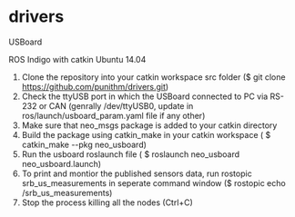 drivers
=======

USBoard

ROS Indigo with catkin Ubuntu 14.04


1. Clone the repository into your catkin workspace src folder ($ git clone https://github.com/punithm/drivers.git)
2. Check the ttyUSB port in which the USBoard connected to PC via RS-232 or CAN (genrally /dev/ttyUSB0, update in ros/launch/usboard_param.yaml file if any other)
3. Make sure that neo_msgs package is added to your catkin directory
4. Build the package using catkin_make in your catkin workspace ( $ catkin_make --pkg neo_usboard)
5. Run the usboard roslaunch file ( $ roslaunch neo_usboard neo_usboard.launch)
6. To print and montior the published sensors data, run rostopic srb_us_measurements in seperate command window ($ rostopic echo /srb_us_measurements)
7. Stop the process killing all the nodes (Ctrl+C)

